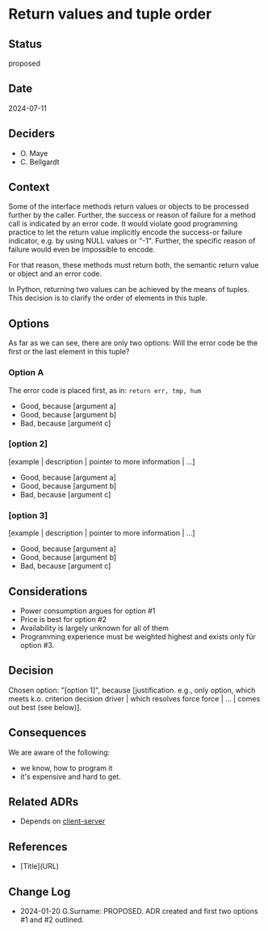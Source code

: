 # Return values and tuple order

## Status

<!-- one of [proposed | rejected | accepted | deprecated | superseded by [linked ADR](adr-link.md)] -->

proposed

## Date <!-- optional -->

<!-- YYYY-MM-DD (no period!) Date when this decision was last updated -->

2024-07-11

## Deciders <!-- optional -->

<!-- List everyone actively involved in the decision! Do not assume any relation between order and importance. -->
* O. Maye
* C. Bellgardt

## Context

<!-- Describe the context and problem statement, e.g., in free form using two to three sentences. You may want to articulate the problem in form of a question or give the technical story. What is the issue that is motivating this decision or change? How is the decision architecturally significant - warranting an ADR? What is the high level design Approach? Leave the details for the options section below! -->

Some of the interface methods return values or objects to be processed further by the caller. Further, the success or reason of failure for a method call is indicated by an error code. It would violate good programming practice to let the return value implicitly encode the success-or failure indicator, e.g. by using NULL values or "-1". Further, the specific reason of failure would even be impossible to encode.

For that reason, these methods must return both, the semantic return value or object and an error code.

In Python, returning two values can be achieved by the means of tuples. This decision is to clarify the order of elements in this tuple.

## Options <!-- optional -->

<!-- Give an austere description of the considered options. Concentrate on technical aspects. Give pros and cons, but do not argue, why this option was finally selected or not.
### Option A

[example | description | pointer to more information]

* Good, because [argument a]
* Good, because [argument b]
* Bad, because [argument c]
-->

As far as we can see, there are only two options: Will the error code be the first or the last element in this tuple?

### Option A

The error code is placed first, as in:
````return err, tmp, hum````

* Good, because [argument a]
* Good, because [argument b]
* Bad, because [argument c]

### [option 2]

[example | description | pointer to more information | …]

* Good, because [argument a]
* Good, because [argument b]
* Bad, because [argument c]

### [option 3]

[example | description | pointer to more information | …]

* Good, because [argument a]
* Good, because [argument b]
* Bad, because [argument c]

## Considerations <!-- optional -->

<!-- Document decision drivers, forces, concerns, ancillary or related issues, questions that arose in debate of the ADR. Indicate if/how they were resolved or mollified.

* [driver 1, e.g., a force, facing concern, …]
* [driver 2, e.g., a force, facing concern, …]
-->
* Power consumption argues for option #1
* Price is best for option #2
* Availability is largely unknown for all of them
* Programming experience must be weighted highest and exists only für option #3.


## Decision

<!-- What is the change that we're proposing and/or doing? Document any agreed upon important implementation detail, caveats, future considerations, remaining or deferred design issues. Document any part of the requirements not satisfied by the proposed design. 

Chosen option: "[option 1]", because [justification. e.g., only option, which meets k.o. criterion decision driver | which resolves force force | … | comes out best (see below)].
-->

Chosen option: "[option 1]", because [justification. e.g., only option, which meets k.o. criterion decision driver | which resolves force force | … | comes out best (see below)].

## Consequences

<!-- What becomes easier or more difficult to do because of this change?
* [e.g., improvement of quality attribute satisfaction, follow-up decisions required, …]
* [e.g., compromising quality attribute, follow-up decisions required, …]
* …
-->

We are aware of the following:
* we know, how to program it
* it's expensive and hard to get.

## Related ADRs <!-- optional -->

<!-- List any relevant ADRs - such as a design decision for a sub-component of a feature, a design deprecated as a result of this design, etc..
* [Depends on|Refined by|...] [ADR Title](URL)
--> 

* Depends on [client-server](client-server.md)

## References <!-- optional -->

<!-- List additional references.
* \[Title\]\(URL\)
-->

* \[Title\]\(URL\)

## Change Log <!-- optional -->

<!-- List the changes to the document. Sort by date in descending order.
* YYYY-MM-DD [Author]: [New status, if changed]. [Change]
-->

* 2024-01-20 G.Surname: PROPOSED. ADR created and first two options #1 and #2 outlined.
